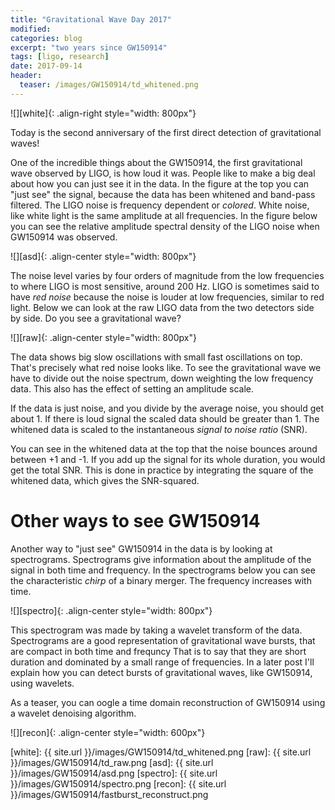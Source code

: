```yaml
---
title: "Gravitational Wave Day 2017"
modified:
categories: blog
excerpt: "two years since GW150914"
tags: [ligo, research]
date: 2017-09-14
header:
  teaser: /images/GW150914/td_whitened.png
---
```


![][white]{: .align-right style="width: 800px"}

Today is the second anniversary of the first direct detection of gravitational waves!

One of the incredible things about the GW150914, the first gravitational wave observed by LIGO, is how loud it was.
People like to make a big deal about how you can just see it in the data.
In the figure at the top you can "just see" the signal, because the data has been whitened and band-pass filtered.
The LIGO noise is frequency dependent or _colored_.
White noise, like white light is the same amplitude at all frequencies.
In the figure below you can see the relative amplitude spectral density of the LIGO noise when GW150914 was observed.
 
![][asd]{: .align-center style="width: 800px"}

The noise level varies by four orders of magnitude from the low frequencies to where LIGO is most sensitive, around 200 Hz.
LIGO is sometimes said to have _red noise_ because the noise is louder at low frequencies, similar to red light.
Below we can look at the raw LIGO data from the two detectors side by side.
Do you see a gravitational wave?

![][raw]{: .align-center style="width: 800px"}

The data shows big slow oscillations with small fast oscillations on top.
That's precisely what red noise looks like.
To see the gravitational wave we have to divide out the noise spectrum, down weighting the low frequency data.
This also has the effect of setting an amplitude scale.

If the data is just noise, and you divide by the average noise, you should get about 1.
If there is loud signal the scaled data should be greater than 1.
The whitened data is scaled to the instantaneous _signal to noise ratio_ (SNR).

You can see in the whitened data at the top that the noise bounces around between +1 and -1.
If you add up the signal for its whole duration, you would get the total SNR.
This is done in practice by integrating the square of the whitened data, which gives the SNR-squared.


Other ways to see GW150914
==========================

Another way to "just see" GW150914 in the data is by looking at spectrograms.
Spectrograms give information about the amplitude of the signal in both time and frequency.
In the spectrograms below you can see the characteristic _chirp_ of a binary merger.
The frequency increases with time.

![][spectro]{: .align-center style="width: 800px"}

This spectrogram was made by taking a wavelet transform of the data.
Spectrograms are a good representation of gravitational wave bursts, that are compact in both time and frequncy
That is to say that they are short duration and dominated by a small range of frequencies.
In a later post I'll explain how you can detect bursts of gravitational waves, like GW150914, using wavelets.

As a teaser, you can oogle a time domain reconstruction of GW150914 using a wavelet denoising algorithm.

![][recon]{: .align-center style="width: 600px"}


[white]: {{ site.url }}/images/GW150914/td_whitened.png
[raw]: {{ site.url }}/images/GW150914/td_raw.png
[asd]: {{ site.url }}/images/GW150914/asd.png
[spectro]: {{ site.url }}/images/GW150914/spectro.png
[recon]: {{ site.url }}/images/GW150914/fastburst_reconstruct.png
